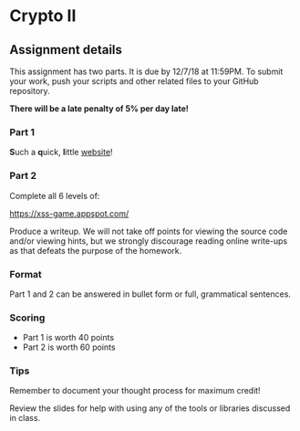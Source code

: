 # Crypto II

## Assignment details

This assignment has two parts. It is due by 12/7/18 at 11:59PM. To submit your
work, push your scripts and other related files to your GitHub repository.

**There will be a late penalty of 5% per day late!**

### Part 1

**S**uch a **q**uick, **l**ittle [website](http://cornerstoneairlines.co:8080/)!

### Part 2

Complete all 6 levels of:

https://xss-game.appspot.com/

Produce a writeup. We will not take off points for viewing the source code and/or viewing hints, but we strongly discourage reading online write-ups as that defeats the purpose of the homework.

### Format

Part 1 and 2 can be answered in bullet form or full, grammatical sentences.

### Scoring

* Part 1 is worth 40 points
* Part 2 is worth 60 points

### Tips

Remember to document your thought process for maximum credit!

Review the slides for help with using any of the tools or libraries discussed in
class.
